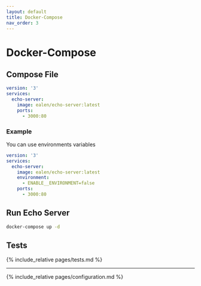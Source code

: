 ```yaml
---
layout: default
title: Docker-Compose
nav_order: 3
---
```

# Docker-Compose

## Compose File

```yaml
version: '3'
services:
  echo-server:
    image: ealen/echo-server:latest
    ports:
      - 3000:80
```

### Example

You can use environments variables

```yaml
version: '3'
services:
  echo-server:
    image: ealen/echo-server:latest
    environment:
      - ENABLE__ENVIRONMENT=false
    ports:
      - 3000:80
```

## Run Echo Server

```sh
docker-compose up -d
```

## Tests

{% include_relative pages/tests.md %}

---

{% include_relative pages/configuration.md %}

